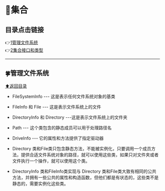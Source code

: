 # :maple_leaf:集合

<p id="title"></p>

## 目录点击链接
:point_right:<a href="#one" >1管理文件系统<a><br>
:point_right:<a href="#two" >2集合接口和类型<a><br>


 ***
<p id = "one"></p>  
  
## :four_leaf_clover:管理文件系统 ##

<a href="#title">:arrow_up:返回目录</a>

* FileSystemInfo --- 这是表示任何文件系统对象的基类

* FileInfo 和 File --- 这是表示文件系统上的文件

* DirectoryInfo 和 Directory ---这是表示文件系统上的文件夹

* Path --- 这个类包含的静态成员可以用于处理路径名

* DriveInfo --- 它的属性和方法提供了指定驱动器

* Directory 类和File类只包含静态方法，不能被实例化，只要调用一个成员方法，提供合适文件系统对象的路径，就可以使用这些类，如果只对文件夹或者文件执行一个操作，就可以使用这个类。

* DirectoryInfo 类和FileInfo类实现与 Directory 类和File类大致有相同的公共方法，并拥有一些公共的属性和构造函数，但他们都是有状态的，这些类不是静态的，需要实例化这些类。

